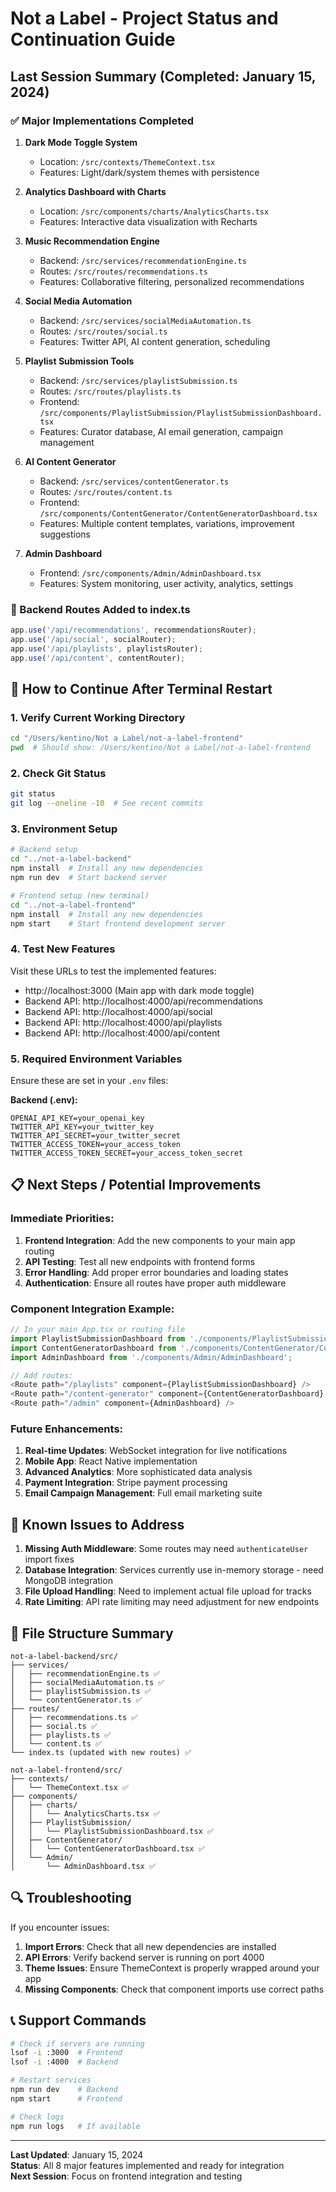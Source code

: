 # Not a Label - Project Status and Continuation Guide

## Last Session Summary (Completed: January 15, 2024)

### ✅ Major Implementations Completed

1. **Dark Mode Toggle System**
   - Location: `/src/contexts/ThemeContext.tsx`
   - Features: Light/dark/system themes with persistence

2. **Analytics Dashboard with Charts**
   - Location: `/src/components/charts/AnalyticsCharts.tsx`
   - Features: Interactive data visualization with Recharts

3. **Music Recommendation Engine**
   - Backend: `/src/services/recommendationEngine.ts`
   - Routes: `/src/routes/recommendations.ts`
   - Features: Collaborative filtering, personalized recommendations

4. **Social Media Automation**
   - Backend: `/src/services/socialMediaAutomation.ts`
   - Routes: `/src/routes/social.ts`
   - Features: Twitter API, AI content generation, scheduling

5. **Playlist Submission Tools**
   - Backend: `/src/services/playlistSubmission.ts`
   - Routes: `/src/routes/playlists.ts`
   - Frontend: `/src/components/PlaylistSubmission/PlaylistSubmissionDashboard.tsx`
   - Features: Curator database, AI email generation, campaign management

6. **AI Content Generator**
   - Backend: `/src/services/contentGenerator.ts`
   - Routes: `/src/routes/content.ts`
   - Frontend: `/src/components/ContentGenerator/ContentGeneratorDashboard.tsx`
   - Features: Multiple content templates, variations, improvement suggestions

7. **Admin Dashboard**
   - Frontend: `/src/components/Admin/AdminDashboard.tsx`
   - Features: System monitoring, user activity, analytics, settings

### 🔧 Backend Routes Added to index.ts
```typescript
app.use('/api/recommendations', recommendationsRouter);
app.use('/api/social', socialRouter);
app.use('/api/playlists', playlistsRouter);
app.use('/api/content', contentRouter);
```

## 🚀 How to Continue After Terminal Restart

### 1. Verify Current Working Directory
```bash
cd "/Users/kentino/Not a Label/not-a-label-frontend"
pwd  # Should show: /Users/kentino/Not a Label/not-a-label-frontend
```

### 2. Check Git Status
```bash
git status
git log --oneline -10  # See recent commits
```

### 3. Environment Setup
```bash
# Backend setup
cd "../not-a-label-backend"
npm install  # Install any new dependencies
npm run dev  # Start backend server

# Frontend setup (new terminal)
cd "../not-a-label-frontend"
npm install  # Install any new dependencies
npm start    # Start frontend development server
```

### 4. Test New Features
Visit these URLs to test the implemented features:
- http://localhost:3000 (Main app with dark mode toggle)
- Backend API: http://localhost:4000/api/recommendations
- Backend API: http://localhost:4000/api/social
- Backend API: http://localhost:4000/api/playlists
- Backend API: http://localhost:4000/api/content

### 5. Required Environment Variables
Ensure these are set in your `.env` files:

**Backend (.env):**
```
OPENAI_API_KEY=your_openai_key
TWITTER_API_KEY=your_twitter_key
TWITTER_API_SECRET=your_twitter_secret
TWITTER_ACCESS_TOKEN=your_access_token
TWITTER_ACCESS_TOKEN_SECRET=your_access_token_secret
```

## 📋 Next Steps / Potential Improvements

### Immediate Priorities:
1. **Frontend Integration**: Add the new components to your main app routing
2. **API Testing**: Test all new endpoints with frontend forms
3. **Error Handling**: Add proper error boundaries and loading states
4. **Authentication**: Ensure all routes have proper auth middleware

### Component Integration Example:
```typescript
// In your main App.tsx or routing file
import PlaylistSubmissionDashboard from './components/PlaylistSubmission/PlaylistSubmissionDashboard';
import ContentGeneratorDashboard from './components/ContentGenerator/ContentGeneratorDashboard';
import AdminDashboard from './components/Admin/AdminDashboard';

// Add routes:
<Route path="/playlists" component={PlaylistSubmissionDashboard} />
<Route path="/content-generator" component={ContentGeneratorDashboard} />
<Route path="/admin" component={AdminDashboard} />
```

### Future Enhancements:
1. **Real-time Updates**: WebSocket integration for live notifications
2. **Mobile App**: React Native implementation
3. **Advanced Analytics**: More sophisticated data analysis
4. **Payment Integration**: Stripe payment processing
5. **Email Campaign Management**: Full email marketing suite

## 🐛 Known Issues to Address

1. **Missing Auth Middleware**: Some routes may need `authenticateUser` import fixes
2. **Database Integration**: Services currently use in-memory storage - need MongoDB integration
3. **File Upload Handling**: Need to implement actual file upload for tracks
4. **Rate Limiting**: API rate limiting may need adjustment for new endpoints

## 📁 File Structure Summary

```
not-a-label-backend/src/
├── services/
│   ├── recommendationEngine.ts ✅
│   ├── socialMediaAutomation.ts ✅
│   ├── playlistSubmission.ts ✅
│   └── contentGenerator.ts ✅
├── routes/
│   ├── recommendations.ts ✅
│   ├── social.ts ✅
│   ├── playlists.ts ✅
│   └── content.ts ✅
└── index.ts (updated with new routes) ✅

not-a-label-frontend/src/
├── contexts/
│   └── ThemeContext.tsx ✅
├── components/
│   ├── charts/
│   │   └── AnalyticsCharts.tsx ✅
│   ├── PlaylistSubmission/
│   │   └── PlaylistSubmissionDashboard.tsx ✅
│   ├── ContentGenerator/
│   │   └── ContentGeneratorDashboard.tsx ✅
│   └── Admin/
│       └── AdminDashboard.tsx ✅
```

## 🔍 Troubleshooting

If you encounter issues:

1. **Import Errors**: Check that all new dependencies are installed
2. **API Errors**: Verify backend server is running on port 4000
3. **Theme Issues**: Ensure ThemeContext is properly wrapped around your app
4. **Missing Components**: Check that component imports use correct paths

## 📞 Support Commands

```bash
# Check if servers are running
lsof -i :3000  # Frontend
lsof -i :4000  # Backend

# Restart services
npm run dev    # Backend
npm start      # Frontend

# Check logs
npm run logs   # If available
```

---

**Last Updated**: January 15, 2024  
**Status**: All 8 major features implemented and ready for integration  
**Next Session**: Focus on frontend integration and testing